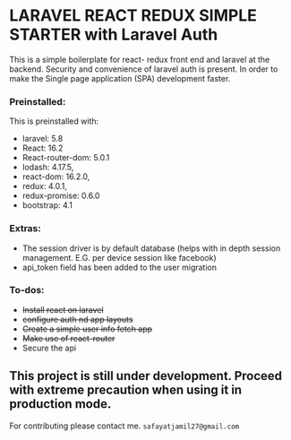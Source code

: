 # LARAVEL REACT REDUX SIMPLE STARTER with Laravel Auth

This is a simple boilerplate for react- redux front end and laravel at the backend. Security and convenience of laravel auth is present.
In order to make the Single page application (SPA) development faster.


### Preinstalled:
This is preinstalled with:

- laravel: 5.8
- React: 16.2
- React-router-dom: 5.0.1
- lodash: 4.17.5,
- react-dom: 16.2.0,
- redux: 4.0.1,
- redux-promise: 0.6.0
- bootstrap: 4.1


### Extras:

- The session driver is by default database (helps with in depth session management. E.G. per device session like facebook)
- api_token field has been added to the user migration


### To-dos:
- ~~Install react on laravel~~
- ~~configure auth nd app layouts~~
- ~~Create a simple user info fetch app~~
- ~~Make use of react-router~~
- Secure the api

## This project is still under development. Proceed with extreme precaution when using it in production mode.
For contributing please contact me. 
`safayatjamil27@gmail.com`
